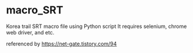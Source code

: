 # macro_SRT

Korea trail SRT macro file using Python script
It requires selenium, chrome web driver, and etc.


referenced by https://net-gate.tistory.com/94
